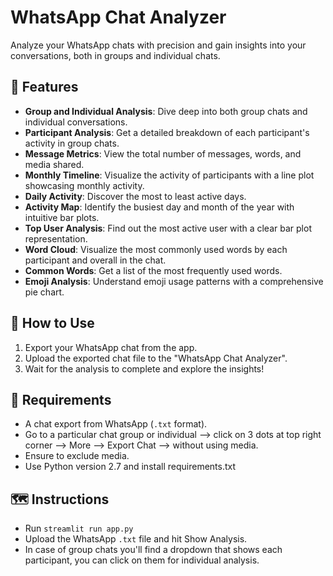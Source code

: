 # WhatsApp Chat Analyzer

Analyze your WhatsApp chats with precision and gain insights into your conversations, both in groups and individual chats.

## 🌟 Features

- **Group and Individual Analysis**: Dive deep into both group chats and individual conversations.
- **Participant Analysis**: Get a detailed breakdown of each participant's activity in group chats.
- **Message Metrics**: View the total number of messages, words, and media shared.
- **Monthly Timeline**: Visualize the activity of participants with a line plot showcasing monthly activity.
- **Daily Activity**: Discover the most to least active days.
- **Activity Map**: Identify the busiest day and month of the year with intuitive bar plots.
- **Top User Analysis**: Find out the most active user with a clear bar plot representation.
- **Word Cloud**: Visualize the most commonly used words by each participant and overall in the chat.
- **Common Words**: Get a list of the most frequently used words.
- **Emoji Analysis**: Understand emoji usage patterns with a comprehensive pie chart.

## 🚀 How to Use

1. Export your WhatsApp chat from the app.
2. Upload the exported chat file to the "WhatsApp Chat Analyzer".
3. Wait for the analysis to complete and explore the insights!

## 🔧 Requirements

- A chat export from WhatsApp (`.txt` format).
- Go to a particular chat group or individual --> click on 3 dots at top right corner --> More --> Export Chat --> without using media.
- Ensure to exclude media.
- Use Python version 2.7 and install requirements.txt

## 🗺️ Instructions
- Run `streamlit run app.py`
- Upload the WhatsApp `.txt` file and hit Show Analysis.
- In case of group chats you'll find a dropdown that shows each participant, you can click on them for individual analysis.
